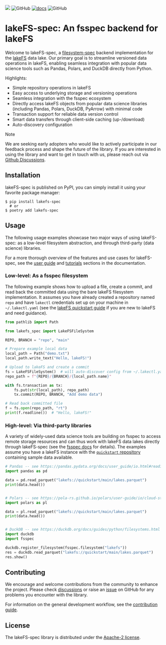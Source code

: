 [![](https://img.shields.io/pypi/v/lakefs-spec)](https://pypi.org/project/lakefs-spec) ![GitHub](https://img.shields.io/github/license/aai-institute/lakefs-spec) [![docs](https://img.shields.io/badge/docs-latest-blue)](https://lakefs-spec.org)
 ![GitHub](https://img.shields.io/github/stars/aai-institute/lakefs-spec)

# lakeFS-spec: An fsspec backend for lakeFS

Welcome to lakeFS-spec, a [filesystem-spec](https://github.com/fsspec/filesystem_spec) backend implementation for the [lakeFS](https://lakefs.io/) data lake.
Our primary goal is to streamline versioned data operations in lakeFS, enabling seamless integration with popular data science tools such as Pandas, Polars, and DuckDB directly from Python.

Highlights:

- Simple repository operations in lakeFS
- Easy access to underlying storage and versioning operations
- Seamless integration with the fsspec ecosystem
- Directly access lakeFS objects from popular data science libraries (including Pandas, Polars, DuckDB, PyArrow) with minimal code
- Transaction support for reliable data version control
- Smart data transfers through client-side caching (up-/download)
- Auto-discovery configuration

> [!NOTE]
> We are seeking early adopters who would like to actively participate in our feedback process and shape the future of the library.
If you are interested in using the library and want to get in touch with us, please reach out via [Github Discussions](https://github.com/aai-institute/lakefs-spec/discussions).

## Installation

lakeFS-spec is published on PyPI, you can simply install it using your favorite package manager:

```shell
$ pip install lakefs-spec
  # or
$ poetry add lakefs-spec
```

## Usage

The following usage examples showcase two major ways of using lakeFS-spec: as a low-level filesystem abstraction, and through third-party (data science) libraries.

For a more thorough overview of the features and use cases for lakeFS-spec, see the [user guide](https://lakefs-spec.org/latest/guides/overview/) and [tutorials](https://lakefs-spec.org/latest/guides/tutorials/) sections in the documentation.

### Low-level: As a fsspec filesystem 

The following example shows how to upload a file, create a commit, and read back the committed data using the bare lakeFS filesystem implementation.
It assumes you have already created a repository named `repo` and have `lakectl` credentials set up on your machine in `~/.lakectl.yaml` (see the [lakeFS quickstart guide](https://docs.lakefs.io/quickstart/) if you are new to lakeFS and need guidance).

```python
from pathlib import Path

from lakefs_spec import LakeFSFileSystem

REPO, BRANCH = "repo", "main"

# Prepare example local data
local_path = Path("demo.txt")
local_path.write_text("Hello, lakeFS!")

# Upload to lakeFS and create a commit
fs = LakeFSFileSystem()  # will auto-discover config from ~/.lakectl.yaml
repo_path = f"{REPO}/{BRANCH}/{local_path.name}"

with fs.transaction as tx:
    fs.put(str(local_path), repo_path)
    tx.commit(REPO, BRANCH, "Add demo data")

# Read back committed file
f = fs.open(repo_path, "rt")
print(f.readline())  # "Hello, lakeFS!"
```

### High-level: Via third-party libraries

A variety of widely-used data science tools are building on fsspec to access remote storage resources and can thus work with lakeFS data lakes directly through lakeFS-spec (see the [fsspec docs](https://filesystem-spec.readthedocs.io/en/latest/#who-uses-fsspec) for details).
The examples assume you have a lakeFS instance with the [`quickstart` repository](https://docs.lakefs.io/quickstart/launch.html) containing sample data available.

```python
# Pandas -- see https://pandas.pydata.org/docs/user_guide/io.html#reading-writing-remote-files
import pandas as pd

data = pd.read_parquet("lakefs://quickstart/main/lakes.parquet")
print(data.head())


# Polars -- see https://pola-rs.github.io/polars/user-guide/io/cloud-storage/
import polars as pl

data = pl.read_parquet("lakefs://quickstart/main/lakes.parquet")
print(data.head())


# DuckDB -- see https://duckdb.org/docs/guides/python/filesystems.html
import duckdb
import fsspec

duckdb.register_filesystem(fsspec.filesystem("lakefs"))
res = duckdb.read_parquet("lakefs://quickstart/main/lakes.parquet")
res.show()
```

## Contributing

We encourage and welcome contributions from the community to enhance the project.
Please check [discussions](https://github.com/aai-institute/lakefs-spec/discussions) or raise an [issue](https://github.com/aai-institute/lakefs-spec/issues) on GitHub for any problems you encounter with the library.

For information on the general development workflow, see the [contribution guide](CONTRIBUTING.md).

## License

The lakeFS-spec library is distributed under the [Apache-2 license](https://github.com/aai-institute/lakefs-spec/blob/main/LICENSE).
